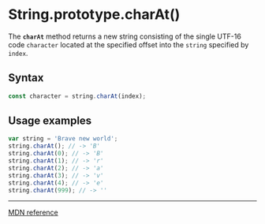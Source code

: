 # String.prototype.charAt()

The **`charAt`** method returns a new string consisting of the single UTF-16 code `character` located at the specified offset into the `string` specified by `index`.

## Syntax

```js
const character = string.charAt(index);
```

## Usage examples

```js
var string = 'Brave new world';
string.charAt(); // -> 'B'
string.charAt(0); // -> 'B'
string.charAt(1); // -> 'r'
string.charAt(2); // -> 'a'
string.charAt(3); // -> 'v'
string.charAt(4); // -> 'e'
string.charAt(999); // -> ''
```

---

[MDN reference](https://developer.mozilla.org/en-US/docs/Web/JavaScript/Reference/Global_Objects/String/charAt)
